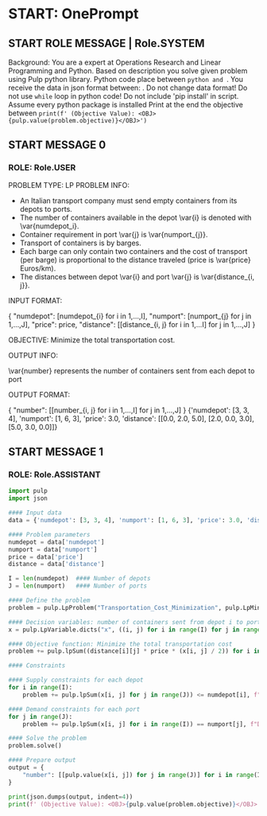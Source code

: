 # START: OnePrompt 
## START ROLE MESSAGE | Role.SYSTEM 
Background: You are a expert at Operations Research and Linear Programming and Python. Based on description you solve given problem using Pulp python library. Python code place between ```python and ```. You receive the data in json format between: <DATA></DATA>. Do not change data format! Do not use `while` loop in python code! Do not include 'pip install' in script. Assume every python package is installed Print at the end the objective between <OBJ></OBJ> `print(f' (Objective Value): <OBJ>{pulp.value(problem.objective)}</OBJ>')`  
## START MESSAGE 0 
### ROLE: Role.USER
<DESCRIPTION>
PROBLEM TYPE: LP
PROBLEM INFO:

- An Italian transport company must send empty containers from its depots to ports. 
- The number of containers available in the depot \var{i} is denoted with \var{numdepot_i}. 
- Container requirement in port \var{j} is \var{numport_{j}}. 
- Transport of containers is by barges. 
- Each barge can only contain two containers and the cost of transport (per barge) is proportional to the distance traveled (price is \var{price} Euros/km).
- The distances between depot \var{i} and port \var{j} is \var{distance_{i, j}}.

INPUT FORMAT:

{
	"numdepot": [numdepot_{i} for i in 1,...,I],
	"numport": [numport_{j} for j in 1,...,J],
	"price": price,
	"distance": [[distance_{i, j} for i in 1,...I] for j in 1,...,J]
}


OBJECTIVE: Minimize the total transportation cost.

OUTPUT INFO:

\var{number} represents the number of containers sent from each depot to port

OUTPUT FORMAT:

{
	"number": [[number_{i, j} for i in 1,...,I] for j in 1,...,J]
}
</DESCRIPTION>
<DATA>
{'numdepot': [3, 3, 4], 'numport': [1, 6, 3], 'price': 3.0, 'distance': [[0.0, 2.0, 5.0], [2.0, 0.0, 3.0], [5.0, 3.0, 0.0]]}</DATA>


## START MESSAGE 1 
### ROLE: Role.ASSISTANT
```python
import pulp
import json

#### Input data
data = {'numdepot': [3, 3, 4], 'numport': [1, 6, 3], 'price': 3.0, 'distance': [[0.0, 2.0, 5.0], [2.0, 0.0, 3.0], [5.0, 3.0, 0.0]]}

#### Problem parameters
numdepot = data['numdepot']
numport = data['numport']
price = data['price']
distance = data['distance']

I = len(numdepot)  #### Number of depots
J = len(numport)   #### Number of ports

#### Define the problem
problem = pulp.LpProblem("Transportation_Cost_Minimization", pulp.LpMinimize)

#### Decision variables: number of containers sent from depot i to port j
x = pulp.LpVariable.dicts("x", ((i, j) for i in range(I) for j in range(J)), lowBound=0, cat='Integer')

#### Objective function: Minimize the total transportation cost
problem += pulp.lpSum((distance[i][j] * price * (x[i, j] / 2)) for i in range(I) for j in range(J)), "Total_Transportation_Cost"

#### Constraints

#### Supply constraints for each depot
for i in range(I):
    problem += pulp.lpSum(x[i, j] for j in range(J)) <= numdepot[i], f"Supply_Constraint_#{i}"

#### Demand constraints for each port
for j in range(J):
    problem += pulp.lpSum(x[i, j] for i in range(I)) == numport[j], f"Demand_Constraint_#{j}"

#### Solve the problem
problem.solve()

#### Prepare output
output = {
    "number": [[pulp.value(x[i, j]) for j in range(J)] for i in range(I)]
}

print(json.dumps(output, indent=4))
print(f' (Objective Value): <OBJ>{pulp.value(problem.objective)}</OBJ>')
```

